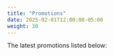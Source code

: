 ```yaml
---
title: "Promotions"
date: 2025-02-01T12:00:00-05:00
weight: 30
---
```

The latest promotions listed below:
